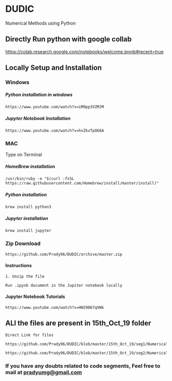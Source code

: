 # DUDIC
Numerical Methods using Python

## Directly Run python with google collab
https://colab.research.google.com/notebooks/welcome.ipynb#recent=true

## Locally Setup and Installation

### Windows


##### Python installation in windows
```
https://www.youtube.com/watch?v=iM9pp3VZMJM
```
##### Jupyter Notebook Installation
```
https://www.youtube.com/watch?v=hvZkxTpOG6A
```


### MAC

Type on Terminal

##### HomeBrew installation
```
/usr/bin/ruby -e "$(curl -fsSL https://raw.githubusercontent.com/Homebrew/install/master/install)"
```
##### Python installation
```
brew install python3
```
##### Jupyter installation
```
brew install jupyter
```


### Zip Download
```
https://github.com/Prady96/DUDIC/archive/master.zip
```

#### Instructions
```
1. Unzip the file

Run .ipynb document in the Jupiter notebook locally 
```

#### Jupyter Notebook Tutorials
```
https://www.youtube.com/watch?v=HW29067qVWk
```

## ALl the files are present in 15th_Oct_19 folder
```
Direct Link for files

https://github.com/Prady96/DUDIC/blob/master/15th_Oct_19/seg1/Numerical%20Methods%20in%20Python.md

https://github.com/Prady96/DUDIC/blob/master/15th_Oct_19/seg2/Numerical_Python_class.md
```
### If you have any doubts related to code segments, Feel free to mail at pradyumg@gmail.com























